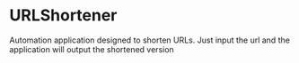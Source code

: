 # URLShortener
Automation application designed to shorten URLs. Just input the url and the application will output the shortened version 
